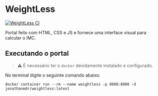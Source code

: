 # WeightLess

[![WeightLess CI](https://github.com/jonathanmdr/weightless/actions/workflows/ci.yml/badge.svg)](https://github.com/jonathanmdr/weightless/actions/workflows/ci.yml)

Portal feito com HTML, CSS e JS e fornece uma interface visual para calcular o IMC.

## Executando o portal

> :warning: É necessário ter o `docker` devidamente instalado e configurado.

No terminal digite o seguinte comando abaixo:

```shell
docker container run --rm --name weightless -p 8080:8080 -d jonathanmdr/weightless:latest
```
